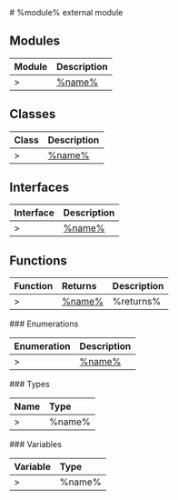 <module>
# %module% external module
</module>

<module>

## Modules

| Module	   |  Description |
|:-------------|:---------------|
>| [%name%](%link%.md)     | %description% |

</module>

<class>

## Classes

| Class	   |  Description |
|:-------------|:---------------|
>| [%name%](%link%.md)     | %description% |

</class>

<interface>

## Interfaces

| Interface	   |  Description |
|:-------------|:---------------|
>| [%name%](%link%.md)   | %description%  |

</interface>

<functions>

## Functions

| Function	   | Returns | Description |
|:-------------|:------|:---------------|
>| [%name%](%link%.md) |%returns%  | %description%  |

</functions>

<enumeration>
### Enumerations

| Enumeration	   | Description|
|:-----------|:------------|
>|[%name%](%link%.md)    | %description% |

</enumeration>

<typedef>
### Types

| Name	   |  Type |
|:-----------|:------------|
>|%name%   | %type% |

</typedef>


<variable>
### Variables

| Variable	   | Type|
|:-----------|:------------|
>|%name%   | %type% |

</variable>
